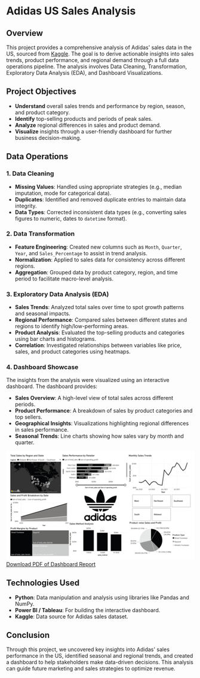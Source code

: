 # Adidas US Sales Analysis

## Overview
This project provides a comprehensive analysis of Adidas' sales data in the US, sourced from [Kaggle](https://www.kaggle.com/). The goal is to derive actionable insights into sales trends, product performance, and regional demand through a full data operations pipeline. The analysis involves Data Cleaning, Transformation, Exploratory Data Analysis (EDA), and Dashboard Visualizations.

## Project Objectives
- **Understand** overall sales trends and performance by region, season, and product category.
- **Identify** top-selling products and periods of peak sales.
- **Analyze** regional differences in sales and product demand.
- **Visualize** insights through a user-friendly dashboard for further business decision-making.

## Data Operations

### 1. Data Cleaning
- **Missing Values**: Handled using appropriate strategies (e.g., median imputation, mode for categorical data).
- **Duplicates**: Identified and removed duplicate entries to maintain data integrity.
- **Data Types**: Corrected inconsistent data types (e.g., converting sales figures to numeric, dates to `datetime` format).

### 2. Data Transformation
- **Feature Engineering**: Created new columns such as `Month`, `Quarter`, `Year`, and `Sales_Percentage` to assist in trend analysis.
- **Normalization**: Applied to sales data for consistency across different regions.
- **Aggregation**: Grouped data by product category, region, and time period to facilitate macro-level analysis.

### 3. Exploratory Data Analysis (EDA)
- **Sales Trends**: Analyzed total sales over time to spot growth patterns and seasonal impacts.
- **Regional Performance**: Compared sales between different states and regions to identify high/low-performing areas.
- **Product Analysis**: Evaluated the top-selling products and categories using bar charts and histograms.
- **Correlation**: Investigated relationships between variables like price, sales, and product categories using heatmaps.

### 4. Dashboard Showcase
The insights from the analysis were visualized using an interactive dashboard. The dashboard provides:
- **Sales Overview**: A high-level view of total sales across different periods.
- **Product Performance**: A breakdown of sales by product categories and top sellers.
- **Geographical Insights**: Visualizations highlighting regional differences in sales performance.
- **Seasonal Trends**: Line charts showing how sales vary by month and quarter.

![Dashboard Screenshot](https://github.com/DhruvilPanchal205/Power-BI-Dashboards/blob/main/Adidas%20US%20Sales%20Analysis/Screenshot%202024-10-18%20000622.png)
[Download PDF of Dashboard Report](https://github.com/DhruvilPanchal205/Power-BI-Dashboards/blob/main/Adidas%20US%20Sales%20Analysis/Dashboard.pdf)

## Technologies Used
- **Python**: Data manipulation and analysis using libraries like Pandas and NumPy.
- **Power BI / Tableau**: For building the interactive dashboard.
- **Kaggle**: Data source for Adidas sales dataset.

## Conclusion
Through this project, we uncovered key insights into Adidas' sales performance in the US, identified seasonal and regional trends, and created a dashboard to help stakeholders make data-driven decisions. This analysis can guide future marketing and sales strategies to optimize revenue.


